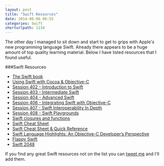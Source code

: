 ```yaml
---
layout: post
title: "Swift Resources"
date: 2014-06-06 06:55
categories: Swift
shorturlpath: 1234
---
```


The other day I managed to sit down and start to get to grips with Apple's new programming language Swift. Already there appears to be a huge amount of top quality learning material. Below I have listed resources that I found useful.

###Swift Resources

- [The Swift book](https://developer.apple.com/library/prerelease/ios/documentation/Swift/Conceptual/Swift_Programming_Language/)
- [Using Swift with Cocoa & Objective-C](https://developer.apple.com/library/prerelease/ios/documentation/Swift/Conceptual/BuildingCocoaApps/InteractingWithObjective-CAPIs.html#//apple_ref/doc/uid/TP40014216-CH4-XID_26)
- [Session 402 - Introduction to Swift](https://developer.apple.com/videos/wwdc/2014/)
- [Session 403 - Intermediate Swift](https://developer.apple.com/videos/wwdc/2014/)
- [Session 404 - Advanced Swift](https://developer.apple.com/videos/wwdc/2014/)
- [Session 406 - Integrating Swift with Objective-C](https://developer.apple.com/videos/wwdc/2014/)
- [Session 407 - Swift Interoperability In Depth](https://developer.apple.com/videos/wwdc/2014/)
- [Session 408 - Swift Playgrounds](https://developer.apple.com/videos/wwdc/2014/)
- [Swift closures and functions](http://fuckingswiftblocksyntax.com)
- [Swift Cheat Sheet](http://kpbp.github.io/swiftcheatsheet/)
- [Swift Cheat Sheet & Quick Reference](http://www.raywenderlich.com/73967/swift-cheat-sheet-and-quick-reference)
- [Swift Language Highlights: An Objective-C Developer’s Perspective](http://www.raywenderlich.com/73997/swift-language-highlights)
- [Flappy Swift](https://github.com/fullstackio/FlappySwift)
- [Swift 2048](https://github.com/austinzheng/swift-2048)

If you find any great Swift resources not on the list you can [tweet me](https://twitter.com/tomdiggle) and I'll add them.
